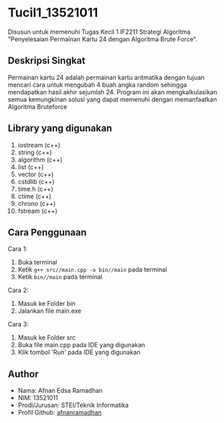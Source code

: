# Tucil1_13521011
Disusun untuk memenuhi Tugas Kecil 1 IF2211 Strategi Algoritma "Penyelesaian Permainan Kartu 24 dengan Algoritma Brute Force".

## Deskripsi Singkat
Permainan kartu 24 adalah permainan kartu aritmatika dengan tujuan mencari cara untuk
mengubah 4 buah angka random sehingga mendapatkan hasil akhir sejumlah 24. Program ini akan mengkalkulasikan semua kemungkinan solusi yang dapat memenuhi dengan memanfaatkan Algoritma Bruteforce

## Library yang digunakan
1. iostream (c++)
2. string (c++)
3. algorithm (c++)
4. list (c++)
5. vector (c++)
6. cstdlib (c++)
7. time.h (c++)
8. ctime (c++)
9. chrono (c++)
10. fstream (c++)


## Cara Penggunaan
Cara 1:
1. Buka terminal
2. Ketik `g++ src//main.cpp -o bin//main` pada terminal
3. Ketik `bin//main` pada terminal

Cara 2:
1. Masuk ke Folder bin
2. Jalankan file main.exe

Cara 3:
1. Masuk ke Folder src
2. Buka file main.cpp pada IDE yang digunakan
3. Klik tombol 'Run' pada IDE yang digunakan


## Author
* Nama: Afnan Edsa Ramadhan
* NIM: 13521011
* Prodi/Jurusan: STEI/Teknik Informatika
* Profil Github: [afnanramadhan](https://github.com/afnanramadhan)